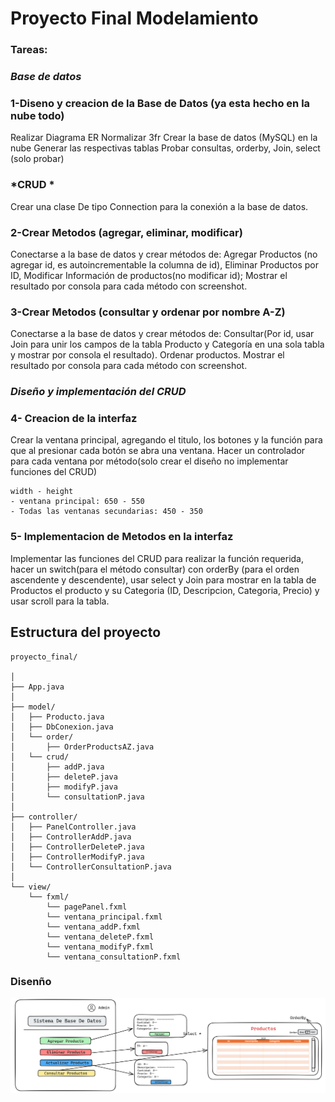 # Proyecto Final Modelamiento


### Tareas:


### *Base de datos*

### 1-Diseno y creacion de la Base de Datos (ya esta hecho en la nube todo)
Realizar Diagrama ER
Normalizar 3fr
Crear la base de datos (MySQL) en la nube 
Generar las respectivas tablas
Probar consultas, orderby, Join, select (solo probar)

### *CRUD *

Crear una clase De tipo Connection para la conexión a la base de datos.


### 2-Crear Metodos (agregar, eliminar, modificar)
Conectarse a la base de datos y crear métodos de:
Agregar Productos (no agregar id, es autoincrementable la columna de id),
Eliminar Productos por ID,
Modificar Información de productos(no modificar id);
Mostrar el resultado por consola para cada método con screenshot.

### 3-Crear Metodos (consultar y ordenar por nombre A-Z)
Conectarse a la base de datos y crear métodos de:
Consultar(Por id, usar Join para unir los campos de la tabla Producto y Categoría en una sola tabla y mostrar por consola el resultado).
Ordenar productos.
Mostrar el resultado por consola para cada método con screenshot.


### *Diseño y implementación del CRUD*

### 4- Creacion de la interfaz
Crear la ventana principal, agregando el titulo, los botones y la función para que al presionar cada botón se abra una ventana.
Hacer un controlador para cada ventana por método(solo crear el diseño no implementar funciones del CRUD)

	width - height
	- ventana principal: 650 - 550
	- Todas las ventanas secundarias: 450 - 350




### 5- Implementacion de Metodos en la interfaz
Implementar las funciones del CRUD para realizar la función requerida, hacer un switch(para el método consultar) con  orderBy (para el orden ascendente y descendente), usar select y Join para mostrar en la tabla de Productos el producto y su Categoria (ID, Descripcion, Categoria, Precio) y usar scroll para la tabla.



## Estructura del proyecto

	proyecto_final/

	│
	├── App.java
	│
	├── model/
	│   ├── Producto.java
	│   ├── DbConexion.java
	│   └── order/
	│       ├── OrderProductsAZ.java
	│   └── crud/
	│       ├── addP.java
	│       ├── deleteP.java
	│       ├── modifyP.java
	│       └── consultationP.java
	│
	├── controller/
	│   ├── PanelController.java	
	│   ├── ControllerAddP.java
	│   ├── ControllerDeleteP.java
	│   ├── ControllerModifyP.java
	│   └── ControllerConsultationP.java
	│
	└── view/
	    └── fxml/
	        └── pagePanel.fxml			
	        └── ventana_principal.fxml
	        └── ventana_addP.fxml
	        └── ventana_deleteP.fxml
	        └── ventana_modifyP.fxml
	        └── ventana_consultationP.fxml



### Disenño
![Programa](/src/main/resources/project/view/img/diseno_programa.png)